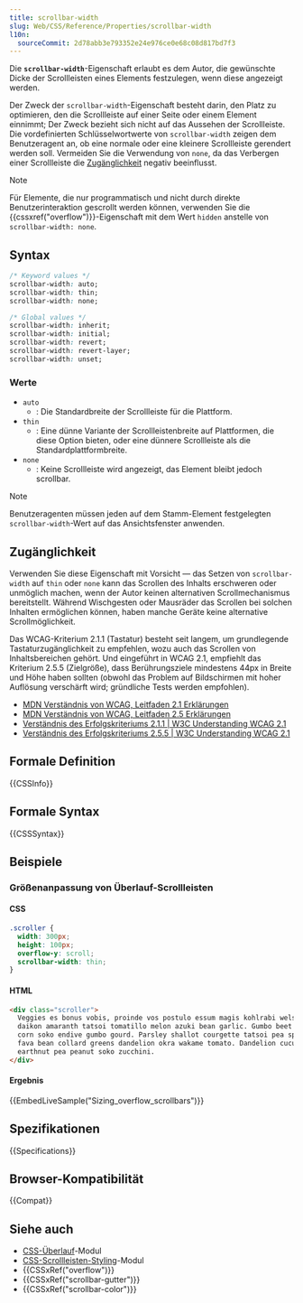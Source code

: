 ```yaml
---
title: scrollbar-width
slug: Web/CSS/Reference/Properties/scrollbar-width
l10n:
  sourceCommit: 2d78abb3e793352e24e976ce0e68c08d817bd7f3
---
```


Die **`scrollbar-width`**-Eigenschaft erlaubt es dem Autor, die gewünschte Dicke der Scrollleisten eines Elements festzulegen, wenn diese angezeigt werden.

Der Zweck der `scrollbar-width`-Eigenschaft besteht darin, den Platz zu optimieren, den die Scrollleiste auf einer Seite oder einem Element einnimmt; Der Zweck bezieht sich nicht auf das Aussehen der Scrollleiste. Die vordefinierten Schlüsselwortwerte von `scrollbar-width` zeigen dem Benutzeragent an, ob eine normale oder eine kleinere Scrollleiste gerendert werden soll. Vermeiden Sie die Verwendung von `none`, da das Verbergen einer Scrollleiste die [Zugänglichkeit](#zugänglichkeit) negativ beeinflusst.

> [!NOTE]
> Für Elemente, die nur programmatisch und nicht durch direkte Benutzerinteraktion gescrollt werden können, verwenden Sie die {{cssxref("overflow")}}-Eigenschaft mit dem Wert `hidden` anstelle von `scrollbar-width: none`.

## Syntax

```css
/* Keyword values */
scrollbar-width: auto;
scrollbar-width: thin;
scrollbar-width: none;

/* Global values */
scrollbar-width: inherit;
scrollbar-width: initial;
scrollbar-width: revert;
scrollbar-width: revert-layer;
scrollbar-width: unset;
```

### Werte

- `auto`
  - : Die Standardbreite der Scrollleiste für die Plattform.
- `thin`
  - : Eine dünne Variante der Scrollleistenbreite auf Plattformen, die diese Option bieten, oder eine dünnere Scrollleiste als die Standardplattformbreite.
- `none`
  - : Keine Scrollleiste wird angezeigt, das Element bleibt jedoch scrollbar.

> [!NOTE]
> Benutzeragenten müssen jeden auf dem Stamm-Element festgelegten `scrollbar-width`-Wert auf das Ansichtsfenster anwenden.

## Zugänglichkeit

Verwenden Sie diese Eigenschaft mit Vorsicht — das Setzen von `scrollbar-width` auf `thin` oder `none` kann das Scrollen des Inhalts erschweren oder unmöglich machen, wenn der Autor keinen alternativen Scrollmechanismus bereitstellt. Während Wischgesten oder Mausräder das Scrollen bei solchen Inhalten ermöglichen können, haben manche Geräte keine alternative Scrollmöglichkeit.

Das WCAG-Kriterium 2.1.1 (Tastatur) besteht seit langem, um grundlegende Tastaturzugänglichkeit zu empfehlen, wozu auch das Scrollen von Inhaltsbereichen gehört. Und eingeführt in WCAG 2.1, empfiehlt das Kriterium 2.5.5 (Zielgröße), dass Berührungsziele mindestens 44px in Breite und Höhe haben sollten (obwohl das Problem auf Bildschirmen mit hoher Auflösung verschärft wird; gründliche Tests werden empfohlen).

- [MDN Verständnis von WCAG, Leitfaden 2.1 Erklärungen](/de/docs/Web/Accessibility/Guides/Understanding_WCAG/Operable#guideline_2.1_—_keyboard_accessible_make_all_functionality_available_from_a_keyboard)
- [MDN Verständnis von WCAG, Leitfaden 2.5 Erklärungen](/de/docs/Web/Accessibility/Guides/Understanding_WCAG/Operable#guideline_2.5_input_modalities_make_it_easier_for_users_to_operate_functionality_through_various_inputs_beyond_keyboard)
- [Verständnis des Erfolgskriteriums 2.1.1 | W3C Understanding WCAG 2.1](https://www.w3.org/WAI/WCAG21/Understanding/keyboard)
- [Verständnis des Erfolgskriteriums 2.5.5 | W3C Understanding WCAG 2.1](https://www.w3.org/WAI/WCAG21/Understanding/target-size.html)

## Formale Definition

{{CSSInfo}}

## Formale Syntax

{{CSSSyntax}}

## Beispiele

### Größenanpassung von Überlauf-Scrollleisten

#### CSS

```css
.scroller {
  width: 300px;
  height: 100px;
  overflow-y: scroll;
  scrollbar-width: thin;
}
```

#### HTML

```html
<div class="scroller">
  Veggies es bonus vobis, proinde vos postulo essum magis kohlrabi welsh onion
  daikon amaranth tatsoi tomatillo melon azuki bean garlic. Gumbo beet greens
  corn soko endive gumbo gourd. Parsley shallot courgette tatsoi pea sprouts
  fava bean collard greens dandelion okra wakame tomato. Dandelion cucumber
  earthnut pea peanut soko zucchini.
</div>
```

#### Ergebnis

{{EmbedLiveSample("Sizing_overflow_scrollbars")}}

## Spezifikationen

{{Specifications}}

## Browser-Kompatibilität

{{Compat}}

## Siehe auch

- [CSS-Überlauf](/de/docs/Web/CSS/CSS_overflow)-Modul
- [CSS-Scrollleisten-Styling](/de/docs/Web/CSS/CSS_scrollbars_styling)-Modul
- {{CSSxRef("overflow")}}
- {{CSSxRef("scrollbar-gutter")}}
- {{CSSxRef("scrollbar-color")}}
